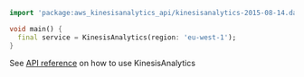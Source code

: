 ```dart
import 'package:aws_kinesisanalytics_api/kinesisanalytics-2015-08-14.dart';

void main() {
  final service = KinesisAnalytics(region: 'eu-west-1');
}
```

See [API reference](https://pub.dev/documentation/aws_kinesisanalytics_api/latest/kinesisanalytics-2015-08-14/KinesisAnalytics-class.html) on how to use KinesisAnalytics
